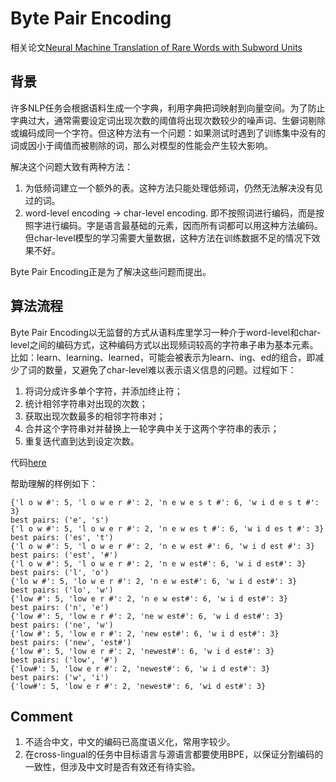 # Byte Pair Encoding
相关论文[Neural Machine Translation of Rare Words with Subword Units](https://arxiv.org/pdf/1508.07909.pdf)

## 背景
许多NLP任务会根据语料生成一个字典，利用字典把词映射到向量空间。为了防止字典过大，通常需要设定词出现次数的阈值将出现次数较少的噪声词、生僻词剔除或编码成同一个字符。但这种方法有一个问题：如果测试时遇到了训练集中没有的词或因小于阈值而被剔除的词，那么对模型的性能会产生较大影响。

解决这个问题大致有两种方法：
1. 为低频词建立一个额外的表。这种方法只能处理低频词，仍然无法解决没有见过的词。
2. word-level encoding -> char-level encoding. 即不按照词进行编码，而是按照字进行编码。字是语言最基础的元素，因而所有词都可以用这种方法编码。但char-level模型的学习需要大量数据，这种方法在训练数据不足的情况下效果不好。

Byte Pair Encoding正是为了解决这些问题而提出。

## 算法流程
Byte Pair Encoding以无监督的方式从语料库里学习一种介于word-level和char-level之间的编码方式，这种编码方式以出现频词较高的字符串子串为基本元素。比如：learn、learning、learned，可能会被表示为learn、ing、ed的组合，即减少了词的数量，又避免了char-level难以表示语义信息的问题。过程如下：
1. 将词分成许多单个字符，并添加终止符；
2. 统计相邻字符串对出现的次数；
3. 获取出现次数最多的相邻字符串对；
4. 合并这个字符串对并替换上一轮字典中关于这两个字符串的表示；
5. 重复迭代直到达到设定次数。

代码[here](https://github.com/hjptriplebee/NLP-Learning/blob/master/BytePairEncoding/BytePairEncoding.py)

帮助理解的样例如下：
```
{'l o w #': 5, 'l o w e r #': 2, 'n e w e s t #': 6, 'w i d e s t #': 3}
best pairs: ('e', 's')
{'l o w #': 5, 'l o w e r #': 2, 'n e w es t #': 6, 'w i d es t #': 3}
best pairs: ('es', 't')
{'l o w #': 5, 'l o w e r #': 2, 'n e w est #': 6, 'w i d est #': 3}
best pairs: ('est', '#')
{'l o w #': 5, 'l o w e r #': 2, 'n e w est#': 6, 'w i d est#': 3}
best pairs: ('l', 'o')
{'lo w #': 5, 'lo w e r #': 2, 'n e w est#': 6, 'w i d est#': 3}
best pairs: ('lo', 'w')
{'low #': 5, 'low e r #': 2, 'n e w est#': 6, 'w i d est#': 3}
best pairs: ('n', 'e')
{'low #': 5, 'low e r #': 2, 'ne w est#': 6, 'w i d est#': 3}
best pairs: ('ne', 'w')
{'low #': 5, 'low e r #': 2, 'new est#': 6, 'w i d est#': 3}
best pairs: ('new', 'est#')
{'low #': 5, 'low e r #': 2, 'newest#': 6, 'w i d est#': 3}
best pairs: ('low', '#')
{'low#': 5, 'low e r #': 2, 'newest#': 6, 'w i d est#': 3}
best pairs: ('w', 'i')
{'low#': 5, 'low e r #': 2, 'newest#': 6, 'wi d est#': 3}
```

## Comment
1. 不适合中文，中文的编码已高度语义化，常用字较少。
2. 在cross-lingual的任务中目标语言与源语言都要使用BPE，以保证分割编码的一致性，但涉及中文时是否有效还有待实验。

